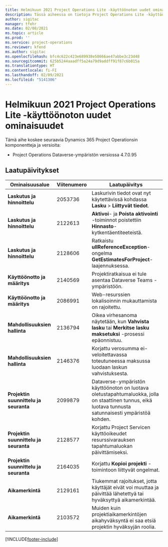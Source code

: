 ```yaml
---
title: Helmikuun 2021 Project Operations Lite -käyttöönoton uudet ominaisuudet
description: Tässä aiheessa on tietoja Project Operations Lite -käyttöönoton helmikuun 2021 version päivityksessä olevista laatupäivityksistä.
author: sigitac
manager: tfehr
ms.date: 02/08/2021
ms.topic: article
ms.prod: ''
ms.service: project-operations
ms.reviewer: kfend
ms.author: sigitac
ms.openlocfilehash: bfc4c622c423e689938e58666ae47abbe3c23d48
ms.sourcegitcommit: 625b5244aaadff5a24a79d9addff91f87c6b015a
ms.translationtype: HT
ms.contentlocale: fi-FI
ms.lasthandoff: 02/09/2021
ms.locfileid: "5141306"
---
```

# <a name="whats-new-february-2021---project-operations-lite-deployment"></a>Helmikuun 2021 Project Operations Lite -käyttöönoton uudet ominaisuudet

Tämä aihe koskee seuraavia Dynamics 365 Project Operationsin komponentteja ja versioita:

  - Project Operations Dataverse-ympäristön versiossa 4.7.0.95

## <a name="quality-updates"></a>Laatupäivitykset

| **Ominaisuusalue** | **Viitenumero** | **Laatupäivitys** |
| --- | --- | --- |
| **Laskutus ja hinnoittelu** | 2053736 | Laskurivin tiedot ovat nyt käytettävissä kohdassa **Lasku** > **Liittyvät tiedot**. |
| **Laskutus ja hinnoittelu** | 2122613 | **Aktivoi**- ja **Poista aktivointi** -toiminnot poistettiin **Hinnasto**-kytkentäentiteeteistä. |
| **Laskutus ja hinnoittelu** | 2128606 | Ratkaistu **ullReferenceException**-ongelma **GetEstimatesForProject**-laajennuksessa. |
| **Käyttöönotto ja määritys** | 2140569 | Projektiratkaisua ei tule asentaa Dataverse Teams -ympäristöön. |
| **Käyttöönotto ja määritys** | 2086991 | Web-resurssien lokalisoinnin mukauttamista on rajoitettu. |
| **Mahdollisuuksien hallinta** | 2136794 | Oikea virhesanoma näytetään, kun **Vahvista lasku** tai **Merkitse lasku maksetuksi** -prosessi epäonnistuu. |
| **Mahdollisuuksien hallinta** | 2146376 | Korjattu verosumma ei-veloitettavassa toteutuneessa maksussa luodaan laskun vahvistuksesta. |
| **Projektin suunnittelu ja seuranta** | 2099879 | Dataverse-ympäristön käyttöönoton on luotava oletustapahtumaluokka, jolla on staattinen tunnus, eikä luotava tunnusta satunnaisesti ympäristöä kohden. |
| **Projektin suunnittelu ja seuranta** | 2128577 | Korjattu Project Servicen käyttöoikeudet resurssivarauksen tapahtumaluokan päivittämiseksi. |
| **Projektin suunnittelu ja seuranta** | 2164035 | Korjattu **Kopioi projekti** -toimintoon liittyvät ongelmat. |
| **Aikamerkintä** | 2129161 | Tiukemmat rajoitukset, jotta käyttäjät eivät voi muuttaa ja päivittää lähetettyä tai hyväksyttyä aikamerkintää. |
| **Aikamerkintä** | 2103572 | Muiden kuin projektiaikamerkintöjen aikahyväksyntä ei saa etsiä projektin hyväksyjän roolia. |


[!INCLUDE[footer-include](../../includes/footer-banner.md)]